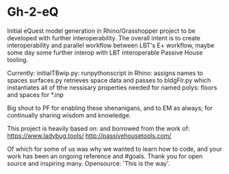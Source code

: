 # Gh-2-eQ
Initial eQuest model generation in Rhino/Grasshopper project to be developed with further interoperability.
The overall intent is to create interoperability and parallel workflow between LBT's E+ workflow, maybe some day some further interop with LBT interoperable Passive House tooling.



Currently: initialTBwip.py:   runpythonscript in Rhino: assigns names to spaces
surfaces.py retrieves space data and passes to bldgFlr.py which instantiates all of tthe nessisary properties needed for named polys: floors and spaces for *.inp






Big shout to PF for enabling these shenanigans, and to EM as always; for continually sharing wisdom and knowledge.

This project is heavily based on: and borrowed from the work of:
https://www.ladybug.tools/
http://passivehousetools.com/

Of which for some of us was why we wanted to learn how to code, and your work has been an ongoing reference and #goals.
Thank you for open source and inspiring many.
Opensource: 'This is the way'.
